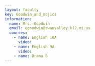 ```yaml
---
layout: faculty
key: Goodwin_and_mojica
information:
  name: Mrs. Goodwin
  email: egoodwin@swanvalley.k12.mi.us
  courses:
    - name: English 10A
      video:
    - name: English 9A
      video:
    - name: Drama B
---
```

